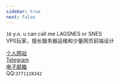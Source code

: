 ```yaml
---
sidebar: true
next: false
--- 
```

`16` y.o. u can call me LAGSNES or SNES  
VPS玩家，擅长服务器运维和少量网页前端设计  
  
[个人网站](https://lagsn.es)  
[Telegram](https://t.me/lagsnes)  
[电子邮箱](mailto:snesqwq@gmail.com)  
QQ:`3771128342`